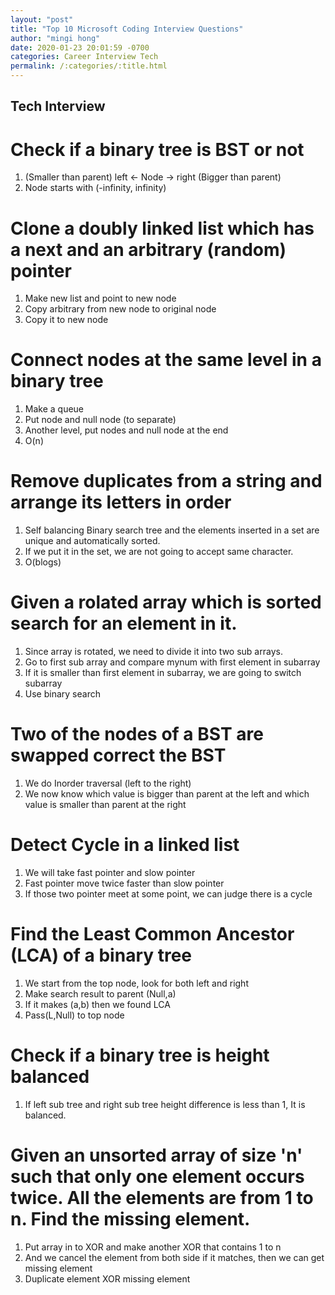 ```yaml
---
layout: "post"
title: "Top 10 Microsoft Coding Interview Questions"
author: "mingi hong"
date: 2020-01-23 20:01:59 -0700
categories: Career Interview Tech
permalink: /:categories/:title.html
---
```


## Tech Interview

# Check if a binary tree is BST or not
1. (Smaller than parent) left <- Node -> right (Bigger than parent)
2. Node starts with (-infinity, infinity)

# Clone a doubly linked list which has a next and an arbitrary (random) pointer
1. Make new list and point to new node
2. Copy arbitrary from new node to original node
3. Copy it to new node

# Connect nodes at the same level in a binary tree
1. Make a queue
2. Put node and null node (to separate)
3. Another level, put nodes and null node at the end
4. O(n)

# Remove duplicates from a string and arrange its letters in order
1. Self balancing Binary search tree and the elements inserted in a set are unique and automatically sorted.
2. If we put it in the set, we are not going to accept same character.
3. O(blogs)

# Given a rolated array which is sorted search for an element in it.
1. Since array is rotated, we need to divide it into two sub arrays.
2. Go to first sub array and compare mynum with first element in subarray
3. If it is smaller than first element in subarray, we are going to switch subarray
4. Use binary search

# Two of the nodes of a BST are swapped correct the BST
1. We do Inorder traversal (left to the right)
2. We now know which value is bigger than parent at the left and which value is smaller than parent at the right

# Detect Cycle in a linked list
1. We will take fast pointer and slow pointer
2. Fast pointer move twice faster than slow pointer
3. If those two pointer meet at some point, we can judge there is a cycle

# Find the Least Common Ancestor (LCA) of a binary tree
1. We start from the top node, look for both left and right
2. Make search result to parent (Null,a)
3. If it makes (a,b) then we found LCA
4. Pass(L,Null) to top node

# Check if a binary tree is height balanced
1. If left sub tree and right sub tree height difference is less than 1, It is balanced.

# Given an unsorted array of size 'n' such that only one element occurs twice. All the elements are from 1 to n. Find the missing element.
1. Put array in to XOR and make another XOR that contains 1 to n
2. And we cancel the element from both side if it matches, then we can get missing element
3. Duplicate element XOR missing element

